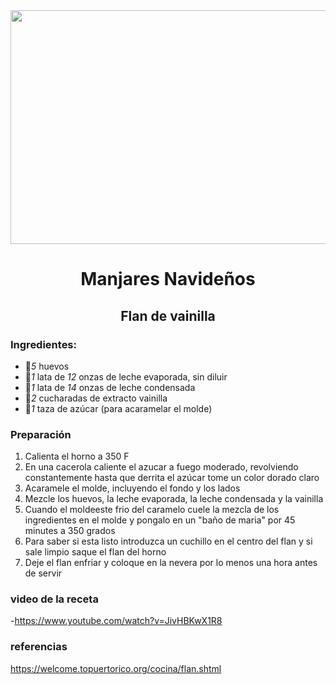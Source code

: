 <div align="center">

<img src="https://solorecetas.com/wp-content/uploads/2008/02/flan-de-vainilla.jpg" width=520 height=374 />
  
# Manjares Navideños
## Flan de vainilla

</div>
  
### Ingredientes: 
- 🥚*5* huevos 
- 🥛*1* lata de *12* onzas de leche evaporada, sin diluir 
- 🥛*1* lata de *14* onzas de leche condensada
- 🥄*2* cucharadas de extracto vainilla
- 🍵*1* taza de azúcar (para acaramelar el molde)
### Preparación
 1. Calienta el horno a 350 F
 2. En una cacerola caliente el azucar a fuego moderado, revolviendo constantemente hasta que derrita el azúcar tome un color dorado claro
 3. Acaramele el molde, incluyendo el fondo y los lados
 4. Mezcle los huevos, la leche evaporada, la leche condensada y la vainilla
 5. Cuando el moldeeste frio del caramelo cuele la mezcla de los ingredientes en el molde y pongalo en un "baño de maria" por 45 minutes a 350 grados
 6. Para saber si esta listo introduzca un cuchillo en el centro del flan y si sale limpio saque el flan del horno
 7. Deje el flan enfriar y coloque en la nevera por lo menos una hora antes de servir
### video de la receta
-https://www.youtube.com/watch?v=JivHBKwX1R8
<br>

### referencias
https://welcome.topuertorico.org/cocina/flan.shtml
